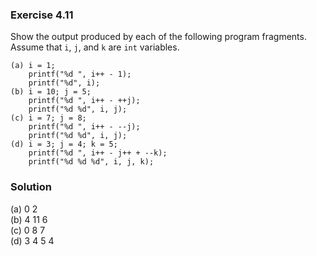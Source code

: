### Exercise 4.11
Show the output produced by each of the following program fragments. Assume that `i`, `j`, and `k` are `int` variables.
```
(a) i = 1;
    printf("%d ", i++ - 1);
    printf("%d", i);
(b) i = 10; j = 5;
    printf("%d ", i++ - ++j);
    printf("%d %d", i, j);
(c) i = 7; j = 8;
    printf("%d ", i++ - --j);
    printf("%d %d", i, j);
(d) i = 3; j = 4; k = 5;
    printf("%d ", i++ - j++ + --k);
    printf("%d %d %d", i, j, k);
```
### Solution
(a) 0 2  
(b) 4 11 6  
(c) 0 8 7  
(d) 3 4 5 4  
